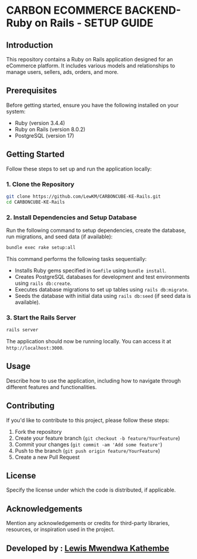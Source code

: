 # CARBON ECOMMERCE BACKEND-Ruby on Rails - SETUP GUIDE

## Introduction

This repository contains a Ruby on Rails application designed for an eCommerce platform. It includes various models and relationships to manage users, sellers, ads, orders, and more.

## Prerequisites

Before getting started, ensure you have the following installed on your system:

- Ruby (version 3.4.4)
- Ruby on Rails (version 8.0.2)
- PostgreSQL (version 17)

## Getting Started

Follow these steps to set up and run the application locally:

### 1. Clone the Repository

```bash
git clone https://github.com/LewKM/CARBONCUBE-KE-Rails.git
cd CARBONCUBE-KE-Rails
```

### 2. Install Dependencies and Setup Database

Run the following command to setup dependencies, create the database, run migrations, and seed data (if available):

```bash
bundle exec rake setup:all
```

This command performs the following tasks sequentially:

- Installs Ruby gems specified in `Gemfile` using `bundle install`.
- Creates PostgreSQL databases for development and test environments using `rails db:create`.
- Executes database migrations to set up tables using `rails db:migrate`.
- Seeds the database with initial data using `rails db:seed` (if seed data is available).

### 3. Start the Rails Server

```bash
rails server
```

The application should now be running locally. You can access it at `http://localhost:3000`.

## Usage

Describe how to use the application, including how to navigate through different features and functionalities.

## Contributing

If you'd like to contribute to this project, please follow these steps:

1. Fork the repository
2. Create your feature branch (`git checkout -b feature/YourFeature`)
3. Commit your changes (`git commit -am 'Add some feature'`)
4. Push to the branch (`git push origin feature/YourFeature`)
5. Create a new Pull Request

## License

Specify the license under which the code is distributed, if applicable.

## Acknowledgements

Mention any acknowledgements or credits for third-party libraries, resources, or inspiration used in the project.

## Developed by : [Lewis Mwendwa Kathembe](https://www.linkedin.com/in/lewis-mwendwa-3a2581244/)
